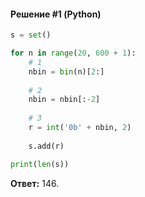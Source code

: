 #### Решение #1 (Python)
```python
s = set()

for n in range(20, 600 + 1):
    # 1
    nbin = bin(n)[2:]
    
    # 2
    nbin = nbin[:-2]
    
    # 3
    r = int('0b' + nbin, 2)
    
    s.add(r)

print(len(s))
```
**Ответ:** 146.
